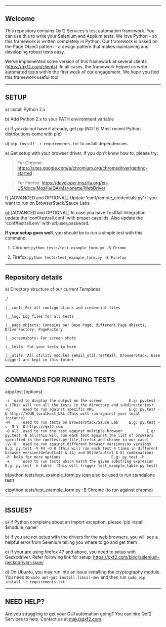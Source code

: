 --------
Welcome
--------
This repository contains Qxf2 Services's test automation framework. You can use this to write your Selenium and Appium tests. We love Python - so this framework is written completely in Python. Our framework is based on the Page Object pattern - a design pattern that makes maintaining and developing robust tests easy. 


We've implemented some version of this framework at several clients (https://qxf2.com/clients). In all cases, the framework helped us write automated tests within the first week of our engagement. We hope you find this framework useful too!


---------
SETUP
---------

a) Install Python 2.x

b) Add Python 2.x to your PATH environment variable

c) If you do not have it already, get pip (NOTE: Most recent Python distributions come with pip)

d) `pip install -r requirements.txt` to install dependencies

e) Get setup with your browser driver. If you don't know how to, please try:

   > For Chrome: https://sites.google.com/a/chromium.org/chromedriver/getting-started

   > For Firefox: https://developer.mozilla.org/en-US/docs/Mozilla/QA/Marionette/WebDriver

f) [ADVANCED and OPTIONAL] Update 'conf/remote_credentials.py' if you want to run on BrowserStack/Sauce Labs

g) [ADVANCED and OPTIONAL] In case you have TestRail Integration update the 'conf/testrail.conf' with proper case ids. Also update the 'conf/testrail.env' with url,user,password.


__If your setup goes well__, you should be to run a simple test with this command:

1. Chrome: `python tests/test_example_form.py -B Chrome` 

2. Firefox: `python tests/test_example_form.py -B Firefox`



-------------------
Repository details
-------------------
a) Directory structure of our current Templates

   ./

	|__conf: For all configurations and credential files

	|__log: Log files for all tests

	|__page_objects: Contains our Base Page, different Page Objects, DriverFactory, PageFactory

	|__screenshots: For screen shots

	|__tests: Put your tests in here

	|__utils: All utility modules (email_util,TestRail, BrowserStack, Base Logger) are kept in this folder
	

---------------------------
COMMANDS FOR RUNNING TESTS
---------------------------

a)py.test [options]

	-s	used to display the output on the screen			E.g: py.test -s (This will run all the tests in the directory and subdirectories)
	-U  	used to run against specific URL				E.g: py.test -U http://YOUR_localhost_URL (This will run against your local instance)
	-M  	used to run tests on Browserstack/Sauce Lab		E.g: py.test -s -M Y -U https://qxf2.com	
	-B all	used to run the test against multiple browser 			E.g: py.test -B all(This will run each test against the list of browsers specified in the conftest.py file,firefox and chrome in our case)
	-V/-O	used to run against different browser versions/os versions	E.g: py.test -V 44 -O 8 (This will run each test 4 times in different browser version(default=45 & 44) and OS(default=7 & 8) combination)
	-h	help for more options 						E.g: py.test -h
	-k      used to run tests which match the given substring expresion 	E.g: py.test -k table  (This will trigger test_example_table.py test)
	

b)python tests/test_example_form.py (can also be used to run standalone test) 	

c)python tests/test_example_form.py -B Chrome (to run against chrome)

--------
ISSUES?
--------

a) If Python complains about an Import exception, please 'pip install $module_name'

b) If you are not setup with the drivers for the web browsers, you will see a helpful error from Selenium telling you where to go and get them

c) If your are using firefox 47 and above, you need to setup with Geckodriver. Refer following link for setup: https://qxf2.com/blog/selenium-geckodriver-issue/

d) On Ubuntu, you may run into an issue installing the cryptography module. You need to `sudo apt-get install libssl-dev` and then run `sudo pip install -r requirements.txt`

-----------
NEED HELP?
-----------
Are you struggling to get your GUI automation going? You can hire Qxf2 Services to help. Contact us at mak@qxf2.com